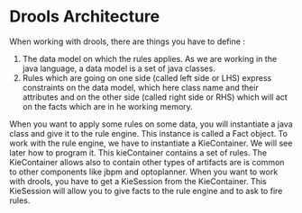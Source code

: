 # Drools Architecture
When working with drools, there are things you have to define : 
1) The data model on which the rules applies. As we are working in the java language, a data model is a set of java classes. 
2) Rules which are going on one side (called left side or LHS) express constraints on the data model, which here class name and their attributes and on the other side (called right side or RHS) which will act on the facts which are in he working memory.

When you want to apply some rules on some data, you will instantiate a java class and give it to the rule engine. This instance is called a Fact object.
To work with the rule engine, we have to instantiate a KieContainer. We will see later how to program it. This kieContainer contains a set of rules. The KieContainer allows also to contain other types of artifacts are is common to other components like jbpm and optoplanner.
When you want to work with drools, you have to get a KieSession from the KieContainer. This KieSession will allow you to give facts to the rule engine and to ask to fire rules.


